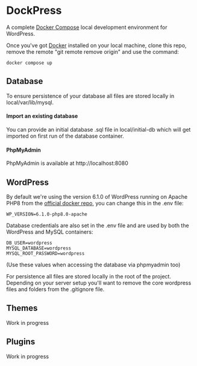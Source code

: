 # DockPress

A complete [Docker Compose](https://docs.docker.com/compose/) local development environment for WordPress.

Once you've got [Docker](https://www.docker.com/get-started) installed on your local machine, clone this repo, remove the remote "git remote remove origin" and use the command:

```
docker compose up
```

## Database

To ensure persistence of your database all files are stored locally in local/var/lib/mysql.

#### Import an existing database

You can provide an initial database .sql file in local/initial-db which will get imported on first run of the database container.

#### PhpMyAdmin

PhpMyAdmin is available at http://localhost:8080

## WordPress

By default we're using the version 6.1.0 of WordPress running on Apache PHP8 from the [official docker repo](https://hub.docker.com/_/wordpress), you can change this in the .env file:

```
WP_VERSION=6.1.0-php8.0-apache
```

Database credentials are also set in the .env file and are used by both the WordPress and MySQL containers:

```
DB_USER=wordpress
MYSQL_DATABASE=wordpress
MYSQL_ROOT_PASSWORD=wordpress
```
(Use these values when accessing the database via phpmyadmin too)

For persistence all files are stored locally in the root of the project. Depending on your server setup you'll want to remove the core wordpress files and folders from the .gitignore file.

## Themes

Work in progress

## Plugins

Work in progress


